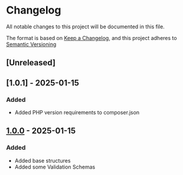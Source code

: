 # Changelog

All notable changes to this project will be documented in this file.

The format is based on [Keep a Changelog](https://keepachangelog.com/en/1.0.0/),
and this project adheres to [Semantic Versioning](https://semver.org/spec/v2.0.0.html)

## [Unreleased]

## [1.0.1] - 2025-01-15
### Added
- Added PHP version requirements to composer.json

## [1.0.0] - 2025-01-15
### Added 
- Added base structures
- Added some Validation Schemas

[1.0.0]: https://github.com/Nebalus/Sanitizr/releases/tag/v1.0.0
